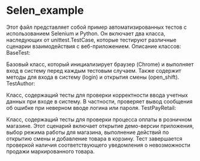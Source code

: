 # Selen_example
Этот файл представляет собой пример автоматизированных тестов с использованием Selenium и Python. Он включает два класса, наследующих от unittest.TestCase, которые тестируют различные сценарии взаимодействия с веб-приложением.
Описание классов:
BaseTest:

Базовый класс, который инициализирует браузер (Chrome) и выполняет вход в систему перед каждым тестовым случаем. Также содержит методы для входа в систему (login) и открытия смены (open_shift).
TestAuthor:

Класс, содержащий тесты для проверки корректности ввода учетных данных при входе в систему. В частности, проверяет вывод сообщения об ошибке при неверном вводе логина или пароля.
TestPayRetail:

Класс, содержащий тесты для проверки процесса оплаты в розничном магазине. Этот сценарий включает открытие демо-версии приложения, выбор режима работы для магазина, выполнение действий по открытию смены и добавление товара в корзину. Тест завершается проверкой наличия соответствующего уведомления о невозможности продажи маркированного товара.
